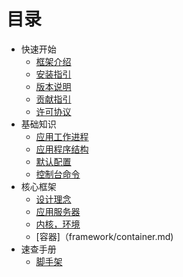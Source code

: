 # 目录

* 快速开始
    * [框架介绍](about/spiral.md)
    * [安装指引](about/install.md)
    * [版本说明](about/semver.md)
    * [贡献指引](about/contributing.md)
    * [许可协议](/license.md)
* 基础知识
    * [应用工作进程](basic/workers.md)
    * [应用程序结构](basic/structure.md)
    * [默认配置](basic/configuration.md)
    * [控制台命令](basic/commands.md)
* 核心框架
    * [设计理念](framework/design.md)
    * [应用服务器](framework/application-server.md)
    * [内核，环境](framework/kernel.md)
    * [容器]（framework/container.md)
* 速查手册
    * [脚手架](cookbook/scaffolding.md)
    
